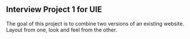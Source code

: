 ## Interview Project 1 for UIE

The goal of this project is to combine two versions of an existing website.  Layout from one, look and feel from the other.
